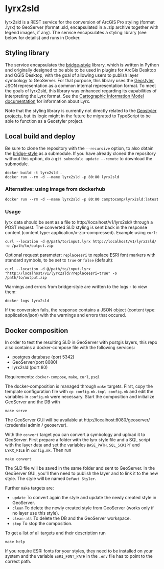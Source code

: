 # lyrx2sld
lyrx2sld is a REST service for the conversion of ArcGIS Pro styling (format .lyrx) to GeoServer (format .sld, encapsulated in a .zip archive together with legend images, if any). The service encapsulates a styling library (see below for details) and runs in Docker.

## Styling library
The service encapsulates the [bridge-style](https://github.com/camptocamp/bridge-style) library, which is written in Python and originally designed to be able to be used in plugins for ArcGis Desktop and QGIS Desktop, with the goal of allowing users to publish layer symbology to GeoServer.
For that purpose, this library uses the [Geostyler](https://github.com/geostyler) JSON representation as a common internal representation format. 
To meet the goals of lyrx2sld, this library was enhanced regarding its capabilities of interpreting the Lyrx format.
See the [Cartographic Information Model documentation](https://github.com/Esri/cim-spec/tree/master/docs/v2) for information about Lyrx.

Note that the styling library is currently not directly related to the [Geostyler projects](https://github.com/geostyler), but its logic might in the future be migrated to TypeScript to be able to function as a Geostyler project.

## Local build and deploy
Be sure to clone the repository with the ```--recursive``` option, to also obtain the [bridge-style](https://github.com/camptocamp/bridge-style) as a submodule. If you have already cloned the repository without this option, do a ```git submodule update --remote``` to download the submodule.
```
docker build -t lyrx2sld .
docker run --rm -d --name lyrx2sld -p 80:80 lyrx2sld
```

### Alternative: using image from dockerhub
```
docker run --rm -d --name lyrx2sld -p 80:80 camptocamp/lyrx2sld:latest
```

### Usage
lyrx data should be sent as a file to http://localhost/v1/lyrx2sld/ through a POST request. The converted SLD styling is sent back in the response content (content type: application/x-zip-compressed). Example using `curl`:
```
curl --location -d @/path/to/input.lyrx http://localhost/v1/lyrx2sld/ -o /path/to/output.zip
```

Optional request parameter: `replaceesri` to replace ESRI font markers with standard symbols, to be set to `true` or `false` (default):
```
curl --location -d @/path/to/input.lyrx "http://localhost/v1/lyrx2sld/?replaceesri=true" -o /path/to/output.zip
```
Warnings and errors from bridge-style are written to the logs - to view them:
```
docker logs lyrx2sld
```

If the conversion fails, the response contains a JSON object (content type: application/json) with the warnings and errors that occured.

## Docker composition
In order to test the resulting SLD in GeoServer with postgis layers, this repo also contains a docker-compose file with the following services:
 * postgres database (port 5342)
 * GeoServer(port 8080)
 * lyrx2sld (port 80)

Requirements: `docker-compose`, `make`, `curl`, `psql`

The docker-composition is managed through `make` targets. First, copy the template configuration file with `cp config.mk.tmpl config.mk` and edit the variables in `config.mk` were necessary. Start the composition and initialize GeoServer and the DB with
```
make serve
```

The GeoServer GUI will be available at http://localhost:8080/geoserver/ (credential admin / geoserver).

With the `convert` target you can convert a symbology and upload it to GeoServer. First prepare a folder with the lyrx style file and a SQL script with the layer data and set the variables `BASE_PATH`, `SQL_SCRIPT` and `LYRX_FILE` in `config.mk`. Then run
```
make convert
```

The SLD file will be saved in the same folder and sent to GeoServer. In the GeoServer GUI, you'll then need to publish the layer and to link it to the new style. The style will be named `Defaut Styler`.

Further `make` targets are:
- `update` To convert again the style and update the newly created style in GeoServer.
- `clean` To delete the newly created style from GeoServer (works only if no layer use this style).
- `clean-all` To delete the DB and the GeoServer workspace.
- `stop` To stop the composition.

To get a list of all targets and their description run
```
make help
```

If you require ESRI fonts for your styles, they need to be installed on your system and the variable `ESRI_FONT_PATH` in the `.env` file has to point to the correct path.
